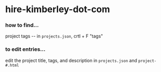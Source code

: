 # hire-kimberley-dot-com

### how to find...
project tags -- in `projects.json`, crtl + F "tags"

### to edit entries...
edit the project title, tags, and description in `projects.json` and `project-#.html`
